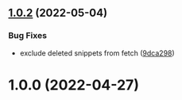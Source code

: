 ## [1.0.2](https://github.com/massCodeIO/assistant-vscode/compare/v1.0.0...v1.0.2) (2022-05-04)


### Bug Fixes

* exclude deleted snippets from fetch ([9dca298](https://github.com/massCodeIO/assistant-vscode/commit/9dca2980094bee62cb51fe2136390995b2c1be04))



# 1.0.0 (2022-04-27)



